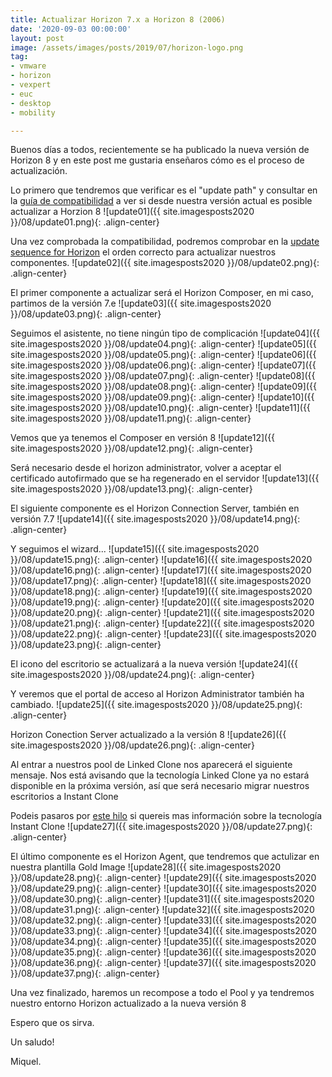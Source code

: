 ```yaml
---
title: Actualizar Horizon 7.x a Horizon 8 (2006)
date: '2020-09-03 00:00:00'
layout: post
image: /assets/images/posts/2019/07/horizon-logo.png
tag:
- vmware
- horizon
- vexpert
- euc
- desktop
- mobility

---
```


Buenos días a todos, recientemente se ha publicado la nueva versión de Horizon 8 y en este post me gustaria enseñaros cómo es el proceso de actualización.

Lo primero que tendremos que verificar es el "update path" y consultar en la [guía de compatibilidad](https://www.vmware.com/resources/compatibility/sim/interop_matrix.php) a ver si desde nuestra versión actual es posible actualizar a Horzion 8
![update01]({{ site.imagesposts2020 }}/08/update01.png){: .align-center}

Una vez comprobada la compatibilidad, podremos comprobar en la [update sequence for Horizon](https://kb.vmware.com/s/article/78445) el orden correcto para actualizar nuestros componentes.
![update02]({{ site.imagesposts2020 }}/08/update02.png){: .align-center}

El primer componente a actualizar será el Horizon Composer, en mi caso, partimos de la versión 7.e
![update03]({{ site.imagesposts2020 }}/08/update03.png){: .align-center}

Seguimos el asistente, no tiene ningún tipo de complicación
![update04]({{ site.imagesposts2020 }}/08/update04.png){: .align-center}
![update05]({{ site.imagesposts2020 }}/08/update05.png){: .align-center}
![update06]({{ site.imagesposts2020 }}/08/update06.png){: .align-center}
![update07]({{ site.imagesposts2020 }}/08/update07.png){: .align-center}
![update08]({{ site.imagesposts2020 }}/08/update08.png){: .align-center}
![update09]({{ site.imagesposts2020 }}/08/update09.png){: .align-center}
![update10]({{ site.imagesposts2020 }}/08/update10.png){: .align-center}
![update11]({{ site.imagesposts2020 }}/08/update11.png){: .align-center}

Vemos que ya tenemos el Composer en versión 8
![update12]({{ site.imagesposts2020 }}/08/update12.png){: .align-center}

Será necesario desde el horizon administrator, volver a aceptar el certificado autofirmado que se ha regenerado en el servidor
![update13]({{ site.imagesposts2020 }}/08/update13.png){: .align-center}

El siguiente componente es el Horizon Connection Server, también en versión 7.7
![update14]({{ site.imagesposts2020 }}/08/update14.png){: .align-center}

Y seguimos el wizard...
![update15]({{ site.imagesposts2020 }}/08/update15.png){: .align-center}
![update16]({{ site.imagesposts2020 }}/08/update16.png){: .align-center}
![update17]({{ site.imagesposts2020 }}/08/update17.png){: .align-center}
![update18]({{ site.imagesposts2020 }}/08/update18.png){: .align-center}
![update19]({{ site.imagesposts2020 }}/08/update19.png){: .align-center}
![update20]({{ site.imagesposts2020 }}/08/update20.png){: .align-center}
![update21]({{ site.imagesposts2020 }}/08/update21.png){: .align-center}
![update22]({{ site.imagesposts2020 }}/08/update22.png){: .align-center}
![update23]({{ site.imagesposts2020 }}/08/update23.png){: .align-center}

El icono del escritorio se actualizará a la nueva versión
![update24]({{ site.imagesposts2020 }}/08/update24.png){: .align-center}

Y veremos que el portal de acceso al Horizon Administrator también ha cambiado.
![update25]({{ site.imagesposts2020 }}/08/update25.png){: .align-center}

Horizon Conection Server actualizado a la versión 8
![update26]({{ site.imagesposts2020 }}/08/update26.png){: .align-center}

Al entrar a nuestros pool de Linked Clone nos aparecerá el siguiente mensaje. Nos está avisando que la tecnología Linked Clone ya no estará disponible en la próxima versión, así que será necesario migrar nuestros escritorios a Instant Clone

Podeis pasaros por [este hilo](https://miquelmariano.github.io/jmp-part1/) si quereis mas información sobre la tecnología Instant Clone
![update27]({{ site.imagesposts2020 }}/08/update27.png){: .align-center}

El último componente es el Horizon Agent, que tendremos que actulizar en nuestra plantilla Gold Image
![update28]({{ site.imagesposts2020 }}/08/update28.png){: .align-center}
![update29]({{ site.imagesposts2020 }}/08/update29.png){: .align-center}
![update30]({{ site.imagesposts2020 }}/08/update30.png){: .align-center}
![update31]({{ site.imagesposts2020 }}/08/update31.png){: .align-center}
![update32]({{ site.imagesposts2020 }}/08/update32.png){: .align-center}
![update33]({{ site.imagesposts2020 }}/08/update33.png){: .align-center}
![update34]({{ site.imagesposts2020 }}/08/update34.png){: .align-center}
![update35]({{ site.imagesposts2020 }}/08/update35.png){: .align-center}
![update36]({{ site.imagesposts2020 }}/08/update36.png){: .align-center}
![update37]({{ site.imagesposts2020 }}/08/update37.png){: .align-center}

Una vez finalizado, haremos un recompose a todo el Pool y ya tendremos nuestro entorno Horizon actualizado a la nueva versión 8

Espero que os sirva.

Un saludo!

Miquel.


